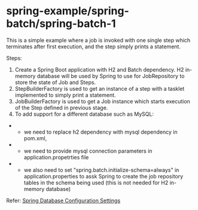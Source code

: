 # spring-example/spring-batch/spring-batch-1

This is a simple example where a job is invoked with one single step which terminates after first execution, and the step simply prints a statement.

Steps:
1. Create a Spring Boot application with H2 and Batch dependency. H2 in-memory database will be used by Spring to use for JobRepository to store the state of Job and Steps.
2. StepBuilderFactory is used to get an instance of a step with a tasklet implemented to simply print a statement.
3. JobBuilderFactory is used to get a Job instance which starts execution of the Step defined in previous stage.
4. To add support for a different database such as MySQL:
  * * we need to replace h2 dependency with mysql dependency in pom.xml, 
  * * we need to provide mysql connection parameters in application.propetrties file
  * * we also need to set "spring.batch.initialize-schema=always" in application.properties to assk Spring to create the job repository tables in the schema being used (this is not needed for H2 in-memory database)<br/>

Refer:  [Spring Database Configuration Settings](../../assets/spring_database_configurations.md)
